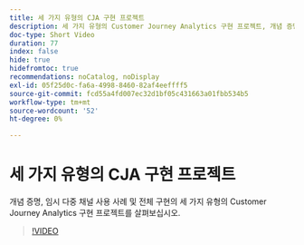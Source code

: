 ```yaml
---
title: 세 가지 유형의 CJA 구현 프로젝트
description: 세 가지 유형의 Customer Journey Analytics 구현 프로젝트, 개념 증명, 임시 다중 채널 사용 사례 및 전체 구현을 살펴보십시오.
doc-type: Short Video
duration: 77
index: false
hide: true
hidefromtoc: true
recommendations: noCatalog, noDisplay
exl-id: 05f25d0c-fa6a-4998-8460-82af4eeffff5
source-git-commit: fcd55a4fd007ec32d1bf05c431663a01fbb534b5
workflow-type: tm+mt
source-wordcount: '52'
ht-degree: 0%

---
```


# 세 가지 유형의 CJA 구현 프로젝트

개념 증명, 임시 다중 채널 사용 사례 및 전체 구현의 세 가지 유형의 Customer Journey Analytics 구현 프로젝트를 살펴보십시오.

<!-- 62_S113_3442460_77_three-types-of-cja-implementation-projects -->
>[!VIDEO](https://video.tv.adobe.com/v/3458341/?learn=on&enablevpops=true)
